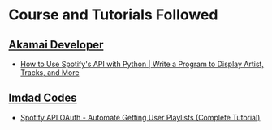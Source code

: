 <h1>Course and Tutorials Followed</h1>

<h2><a href="https://www.youtube.com/@AkamaiDeveloper">Akamai Developer</a></h2>
<ul>
    <li><a href="https://www.youtube.com/watch?v=WAmEZBEeNmg">How to Use Spotify's API with Python | Write a Program to Display Artist, Tracks, and More</a></li>
</ul>

<h2><a href="https://www.youtube.com/@imdadcodes">Imdad Codes</a></h2>
<ul>
    <li><a href="https://www.youtube.com/watch?v=olY_2MW4Eik">Spotify API OAuth - Automate Getting User Playlists (Complete Tutorial)</a></li>
</ul>
